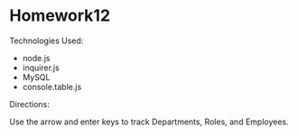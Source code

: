 # Homework12

Technologies Used:
- node.js
- inquirer.js
- MySQL
- console.table.js

Directions:

Use the arrow and enter keys to track Departments, Roles, and Employees.